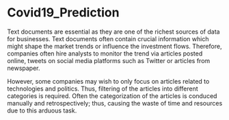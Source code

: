 # Covid19_Prediction
 
Text documents are essential as they are one of the richest sources of data for businesses. Text documents often contain crucial information which might shape the market trends or influence the investment flows. Therefore, companies often hire analysts to monitor the trend via articles posted online, tweets on social media platforms such as Twitter or articles from newspaper. 

However, some companies may wish to only focus on articles related to technologies and politics. Thus, filtering of the articles into different categories is required. 
Often the categorization of the articles is conduced manually and retrospectively; thus, causing the waste of time and resources due to this arduous task.
